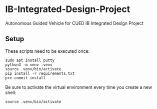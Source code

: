 # IB-Integrated-Design-Project

Autonomous Guided Vehicle for CUED IB Integrated Design Project

## Setup

These scripts need to be executed once:

```console
sudo apt install putty
python3 -m venv .venv
source .venv/bin/activate
pip install -r requirements.txt
pre-commit install
```

Be sure to activate the virtual environment every time you create a new shell:

```
source .venv/bin/activate
```
